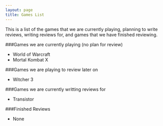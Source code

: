 ```yaml
---
layout: page
title: Games List
---
```


This is a list of the games that we are currently playing, planning to write reviews, writing reviews for, and games that we have finished reviewing.

###Games we are currently playing (no plan for review)
+ World of Warcraft
+ Mortal Kombat X

###Games we are playing to review later on
+ Witcher 3

###Games we are currently writting reviews for
+ Transistor

###Finished Reviews 
+ None